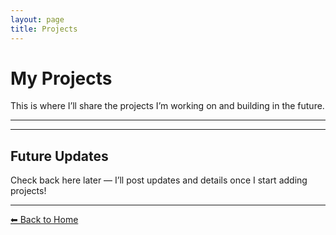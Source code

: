 ```yaml
---
layout: page
title: Projects
---
```


# My Projects  

This is where I’ll share the projects I’m working on and building in the future.  

---

---

## Future Updates  
Check back here later — I’ll post updates and details once I start adding projects!

---

[⬅ Back to Home](index.html)
